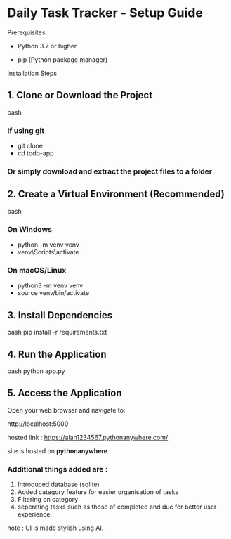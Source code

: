 # Daily Task Tracker - Setup Guide

Prerequisites
 - Python 3.7 or higher

 - pip (Python package manager)

Installation Steps
## 1. Clone or Download the Project
bash
### If using git
 - git clone <repository-url>
 - cd todo-app

### Or simply download and extract the project files to a folder

## 2. Create a Virtual Environment (Recommended)
bash
### On Windows
 - python -m venv venv
 - venv\Scripts\activate

### On macOS/Linux
 - python3 -m venv venv
 - source venv/bin/activate
   
## 3. Install Dependencies
bash
pip install -r requirements.txt

## 4. Run the Application
bash
python app.py

## 5. Access the Application
Open your web browser and navigate to:

http://localhost:5000

hosted link : https://alan1234567.pythonanywhere.com/

site is hosted on **pythonanywhere** 

### Additional things added are :
1) Introduced database (sqlite)
2) Added category feature for easier organisation of tasks
3) Filtering on category
4) seperating tasks such as those of completed and due for better user experience.

note : UI is made stylish using AI.
